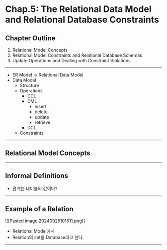 # Chap.5: The Relational Data Model and Relational Database Constraints

## Chapter Outline
1. Relational Model Concepts
2. Relational Model Constraints and Relational Database Schemas
3. Update Operations and Dealing with Constraint Violations

---
- ER Model -> Relational Data Model
- Data Model
	- Structure
	- Operations
		- DDL
		- DML
			- insert
			- delete
			- update
			- retrieve
		- DCL
	- Constraints

---
## Relational Model Concepts

---
## Informal Definitions
- 관계는 테이블의 값이다?

---
## Example of a Relation
![[Pasted image 20240925101611.png]]

- Relational Model에서
- Relation의 set을 Database라고 한다.
---
